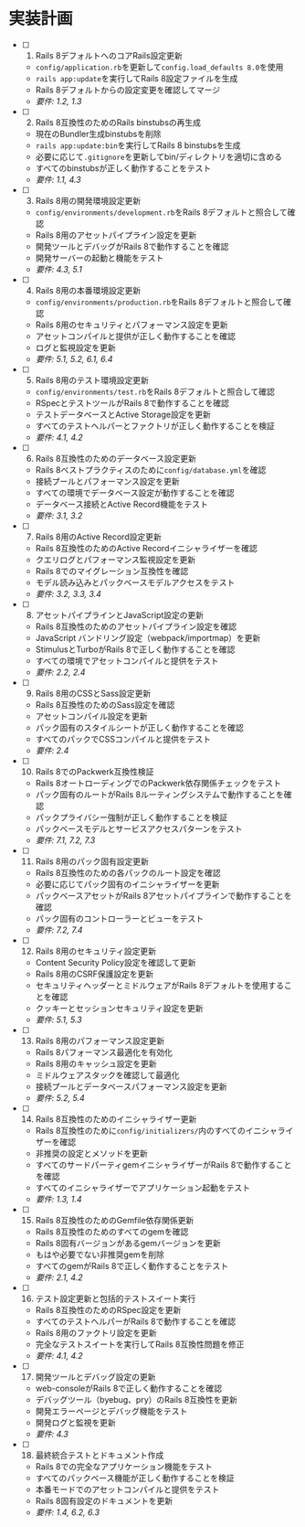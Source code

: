 # 実装計画

- [ ] 1. Rails 8デフォルトへのコアRails設定更新
  - `config/application.rb`を更新して`config.load_defaults 8.0`を使用
  - `rails app:update`を実行してRails 8設定ファイルを生成
  - Rails 8デフォルトからの設定変更を確認してマージ
  - _要件: 1.2, 1.3_

- [ ] 2. Rails 8互換性のためのRails binstubsの再生成
  - 現在のBundler生成binstubsを削除
  - `rails app:update:bin`を実行してRails 8 binstubsを生成
  - 必要に応じて`.gitignore`を更新してbin/ディレクトリを適切に含める
  - すべてのbinstubsが正しく動作することをテスト
  - _要件: 1.1, 4.3_

- [ ] 3. Rails 8用の開発環境設定更新
  - `config/environments/development.rb`をRails 8デフォルトと照合して確認
  - Rails 8用のアセットパイプライン設定を更新
  - 開発ツールとデバッグがRails 8で動作することを確認
  - 開発サーバーの起動と機能をテスト
  - _要件: 4.3, 5.1_

- [ ] 4. Rails 8用の本番環境設定更新
  - `config/environments/production.rb`をRails 8デフォルトと照合して確認
  - Rails 8用のセキュリティとパフォーマンス設定を更新
  - アセットコンパイルと提供が正しく動作することを確認
  - ログと監視設定を更新
  - _要件: 5.1, 5.2, 6.1, 6.4_

- [ ] 5. Rails 8用のテスト環境設定更新
  - `config/environments/test.rb`をRails 8デフォルトと照合して確認
  - RSpecとテストツールがRails 8で動作することを確認
  - テストデータベースとActive Storage設定を更新
  - すべてのテストヘルパーとファクトリが正しく動作することを検証
  - _要件: 4.1, 4.2_

- [ ] 6. Rails 8互換性のためのデータベース設定更新
  - Rails 8ベストプラクティスのために`config/database.yml`を確認
  - 接続プールとパフォーマンス設定を更新
  - すべての環境でデータベース設定が動作することを確認
  - データベース接続とActive Record機能をテスト
  - _要件: 3.1, 3.2_

- [ ] 7. Rails 8用のActive Record設定更新
  - Rails 8互換性のためのActive Recordイニシャライザーを確認
  - クエリログとパフォーマンス監視設定を更新
  - Rails 8でのマイグレーション互換性を確認
  - モデル読み込みとパックベースモデルアクセスをテスト
  - _要件: 3.2, 3.3, 3.4_

- [ ] 8. アセットパイプラインとJavaScript設定の更新
  - Rails 8互換性のためのアセットパイプライン設定を確認
  - JavaScript バンドリング設定（webpack/importmap）を更新
  - StimulusとTurboがRails 8で正しく動作することを確認
  - すべての環境でアセットコンパイルと提供をテスト
  - _要件: 2.2, 2.4_

- [ ] 9. Rails 8用のCSSとSass設定更新
  - Rails 8互換性のためのSass設定を確認
  - アセットコンパイル設定を更新
  - パック固有のスタイルシートが正しく動作することを確認
  - すべてのパックでCSSコンパイルと提供をテスト
  - _要件: 2.4_

- [ ] 10. Rails 8でのPackwerk互換性検証
  - Rails 8オートローディングでのPackwerk依存関係チェックをテスト
  - パック固有のルートがRails 8ルーティングシステムで動作することを確認
  - パックプライバシー強制が正しく動作することを検証
  - パックベースモデルとサービスアクセスパターンをテスト
  - _要件: 7.1, 7.2, 7.3_

- [ ] 11. Rails 8用のパック固有設定更新
  - Rails 8互換性のための各パックのルート設定を確認
  - 必要に応じてパック固有のイニシャライザーを更新
  - パックベースアセットがRails 8アセットパイプラインで動作することを確認
  - パック固有のコントローラーとビューをテスト
  - _要件: 7.2, 7.4_

- [ ] 12. Rails 8用のセキュリティ設定更新
  - Content Security Policy設定を確認して更新
  - Rails 8用のCSRF保護設定を更新
  - セキュリティヘッダーとミドルウェアがRails 8デフォルトを使用することを確認
  - クッキーとセッションセキュリティ設定を更新
  - _要件: 5.1, 5.3_

- [ ] 13. Rails 8用のパフォーマンス設定更新
  - Rails 8パフォーマンス最適化を有効化
  - Rails 8用のキャッシュ設定を更新
  - ミドルウェアスタックを確認して最適化
  - 接続プールとデータベースパフォーマンス設定を更新
  - _要件: 5.2, 5.4_

- [ ] 14. Rails 8互換性のためのイニシャライザー更新
  - Rails 8互換性のために`config/initializers/`内のすべてのイニシャライザーを確認
  - 非推奨の設定とメソッドを更新
  - すべてのサードパーティgemイニシャライザーがRails 8で動作することを確認
  - すべてのイニシャライザーでアプリケーション起動をテスト
  - _要件: 1.3, 1.4_

- [ ] 15. Rails 8互換性のためのGemfile依存関係更新
  - Rails 8互換性のためのすべてのgemを確認
  - Rails 8固有バージョンがあるgemバージョンを更新
  - もはや必要でない非推奨gemを削除
  - すべてのgemがRails 8で正しく動作することをテスト
  - _要件: 2.1, 4.2_

- [ ] 16. テスト設定更新と包括的テストスイート実行
  - Rails 8互換性のためのRSpec設定を更新
  - すべてのテストヘルパーがRails 8で動作することを確認
  - Rails 8用のファクトリ設定を更新
  - 完全なテストスイートを実行してRails 8互換性問題を修正
  - _要件: 4.1, 4.2_

- [ ] 17. 開発ツールとデバッグ設定の更新
  - web-consoleがRails 8で正しく動作することを確認
  - デバッグツール（byebug、pry）のRails 8互換性を更新
  - 開発エラーページとデバッグ機能をテスト
  - 開発ログと監視を更新
  - _要件: 4.3_

- [ ] 18. 最終統合テストとドキュメント作成
  - Rails 8での完全なアプリケーション機能をテスト
  - すべてのパックベース機能が正しく動作することを検証
  - 本番モードでのアセットコンパイルと提供をテスト
  - Rails 8固有設定のドキュメントを更新
  - _要件: 1.4, 6.2, 6.3_